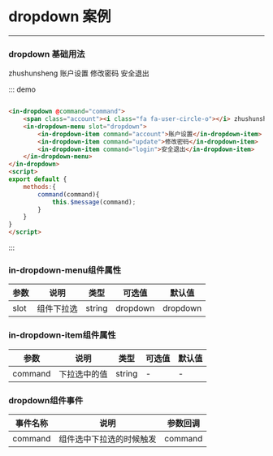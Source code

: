 <script>
export default {
    methods:{
        command(command){
            this.$message(command);
        }
    }
}
</script>
<style>
.account{
    cursor: pointer;
}
</style>
# dropdown 案例
---
### dropdown 基础用法

<div class="demo-block">
    <in-dropdown @command="command">
        <span class="account"><i class="fa fa-user-circle-o"></i> zhushunsheng</span>
        <in-dropdown-menu slot="dropdown">
            <in-dropdown-item command="account">账户设置</in-dropdown-item>
            <in-dropdown-item command="update">修改密码</in-dropdown-item>
            <in-dropdown-item command="login">安全退出</in-dropdown-item>
        </in-dropdown-menu>
    </in-dropdown>
</div>

::: demo
``` html

<in-dropdown @command="command">
    <span class="account"><i class="fa fa-user-circle-o"></i> zhushunsheng</span>
    <in-dropdown-menu slot="dropdown">
        <in-dropdown-item command="account">账户设置</in-dropdown-item>
        <in-dropdown-item command="update">修改密码</in-dropdown-item>
        <in-dropdown-item command="login">安全退出</in-dropdown-item>
    </in-dropdown-menu>
</in-dropdown>
<script>
export default {
    methods:{
        command(command){
            this.$message(command);
        }
    }
}
</script>

```
:::

### in-dropdown-menu组件属性
|参数|说明|类型|可选值|默认值|
|---|---|---|---|---|
| slot | 组件下拉选 | string | dropdown | dropdown |

### in-dropdown-item组件属性
|参数|说明|类型|可选值|默认值|
|---|---|---|---|---|
| command | 下拉选中的值 | string | - | - |


### dropdown组件事件
|事件名称|说明|参数回调|
|---|---|---|
| command | 组件选中下拉选的时候触发 | command |